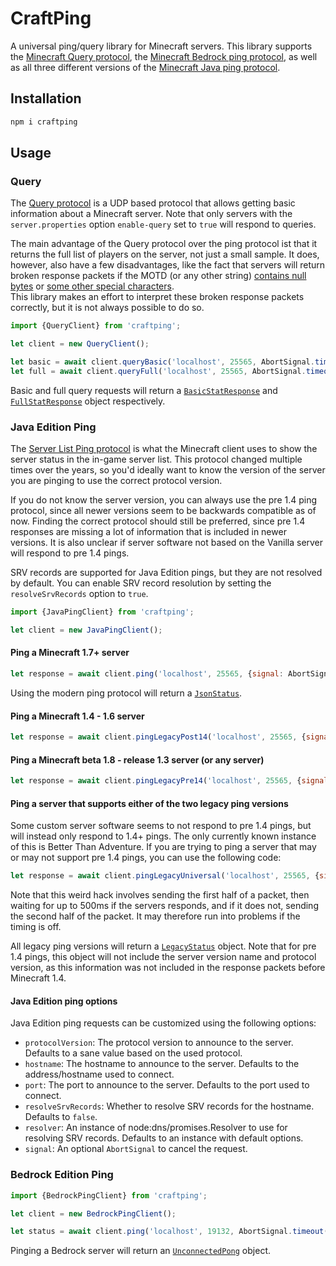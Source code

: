 # CraftPing
A universal ping/query library for Minecraft servers. This library supports 
the [Minecraft Query protocol](https://wiki.vg/Query), the [Minecraft Bedrock ping protocol](https://wiki.vg/Raknet_Protocol#Packets), as well as all three
different versions of the [Minecraft Java ping protocol](https://wiki.vg/Server_List_Ping).

## Installation
```bash
npm i craftping
```

## Usage
### Query
The [Query protocol](https://wiki.vg/Query) is a UDP based protocol that allows getting basic information about a Minecraft server.
Note that only servers with the `server.properties` option `enable-query` set to `true` will respond to queries.

The main advantage of the Query protocol over the ping protocol ist that it returns the
full list of players on the server, not just a small sample. It does, however, also have a few disadvantages, 
like the fact that servers will return broken response packets if the MOTD (or any other string) [contains null bytes](https://bugs.mojang.com/browse/MC-221987)
or [some other special characters](https://bugs.mojang.com/browse/MC-231035).  
This library makes an effort to interpret these broken response packets correctly, but it is not always possible to do so.

```js
import {QueryClient} from 'craftping';

let client = new QueryClient();

let basic = await client.queryBasic('localhost', 25565, AbortSignal.timeout(5000));
let full = await client.queryFull('localhost', 25565, AbortSignal.timeout(5000));
```
Basic and full query requests will return a [`BasicStatResponse`](src/Packet/Query/BasicStatResponse.js) 
and [`FullStatResponse`](src/Packet/Query/FullStatResponse.js) object respectively.

### Java Edition Ping
The [Server List Ping protocol](https://wiki.vg/Server_List_Ping) is what the Minecraft client uses to show the server status in the in-game server list.
This protocol changed multiple times over the years, so you'd ideally want to know the version of the server you are pinging to use the correct protocol version.

If you do not know the server version, you can always use the pre 1.4 ping protocol, since all newer versions seem to be backwards compatible as of now.
Finding the correct protocol should still be preferred, since pre 1.4 responses are missing a lot of information that is included in newer versions.
It is also unclear if server software not based on the Vanilla server will respond to pre 1.4 pings.

SRV records are supported for Java Edition pings, but they are not resolved by default. You can enable SRV record resolution by setting the `resolveSrvRecords` option to `true`.

```js
import {JavaPingClient} from 'craftping';

let client = new JavaPingClient();
```

#### Ping a Minecraft 1.7+ server
```js
let response = await client.ping('localhost', 25565, {signal: AbortSignal.timeout(5000)});
```
Using the modern ping protocol will return a [`JsonStatus`](src/JavaPing/Status/JsonStatus/JsonStatus.js).

#### Ping a Minecraft 1.4 - 1.6 server
```js
let response = await client.pingLegacyPost14('localhost', 25565, {signal: AbortSignal.timeout(5000)});
```

#### Ping a Minecraft beta 1.8 - release 1.3 server (or any server)
```js
let response = await client.pingLegacyPre14('localhost', 25565, {signal: AbortSignal.timeout(5000)});
```

#### Ping a server that supports either of the two legacy ping versions
Some custom server software seems to not respond to pre 1.4 pings, but will instead only respond to 1.4+ pings.
The only currently known instance of this is Better Than Adventure. If you are trying to ping a server that may or 
may not support pre 1.4 pings, you can use the following code:
```js
let response = await client.pingLegacyUniversal('localhost', 25565, {signal: AbortSignal.timeout(5000)});
```

Note that this weird hack involves sending the first half of a packet, then waiting for up to 500ms if the servers
responds, and if it does not, sending the second half of the packet. It may therefore run into problems if the timing is off.

All legacy ping versions will return a [`LegacyStatus`](src/JavaPing/Status/LegacyStatus.js) object.
Note that for pre 1.4 pings, this object will not include the server version name and protocol version,
as this information was not included in the response packets before Minecraft 1.4.

#### Java Edition ping options
Java Edition ping requests can be customized using the following options:
 - `protocolVersion`: The protocol version to announce to the server. Defaults to a sane value based on the used protocol.
 - `hostname`: The hostname to announce to the server. Defaults to the address/hostname used to connect.
 - `port`: The port to announce to the server. Defaults to the port used to connect.
 - `resolveSrvRecords`: Whether to resolve SRV records for the hostname. Defaults to `false`.
 - `resolver`: An instance of node:dns/promises.Resolver to use for resolving SRV records. Defaults to an instance with default options.
 - `signal`: An optional `AbortSignal` to cancel the request.

### Bedrock Edition Ping

```js
import {BedrockPingClient} from 'craftping';

let client = new BedrockPingClient();

let status = await client.ping('localhost', 19132, AbortSignal.timeout(5000));
```
Pinging a Bedrock server will return an [`UnconnectedPong`](src/Packet/BedrockPing/UnconnectedPong.js) object.
